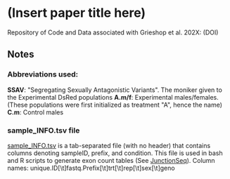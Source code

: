 # (Insert paper title here)
Repository of Code and Data associated with Grieshop et al. 202X: (DOI)



## Notes
### Abbreviations used:
**SSAV**: "Segregating Sexually Antagonistic Variants". The moniker given to the Experimental DsRed populations
**A.m/f**: Experimental males/females. (These populations were first initialized as treatment "A", hence the name)
**C.m**: Control males


### sample_INFO.tsv file
[sample_INFO.tsv](https://github.com/mchlleliu/SSAV_RNA/blob/main/sample_INFO.tsv) is a tab-separated file (with no header) that contains columns denoting sampleID, prefix, and condition. This file is used in bash and R scripts to generate exon count tables (See [JunctionSeq](https://github.com/mchlleliu/SSAV_RNA/tree/main/JunctionSeq)). 
Column names:
unique.ID[\t]fastq.Prefix[\t]trt[\t]rep[\t]sex[\t]geno